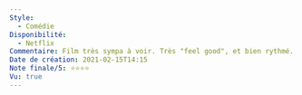```yaml
---
Style:
  - Comédie
Disponibilité:
  - Netflix
Commentaire: Film très sympa à voir. Très "feel good", et bien rythmé. Pas de longueurs c'est vraiment agréable.
Date de création: 2021-02-15T14:15
Note finale/5: ⭐⭐⭐⭐
Vu: true
---
```

